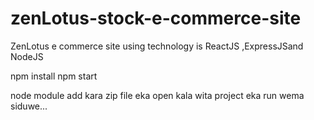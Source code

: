 # zenLotus-stock-e-commerce-site
ZenLotus e commerce site using technology is ReactJS ,ExpressJSand NodeJS


npm install
npm start


node module add kara zip file eka open kala wita project eka run wema siduwe...
